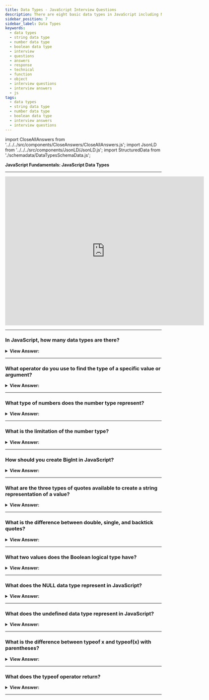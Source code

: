 ```yaml
---
title: Data Types - JavaScript Interview Questions
description: There are eight basic data types in JavaScript including Number, String, Boolean, BigInt, Null, Undefined, Object, and Symbol. JS Frontend Interview Questions
sidebar_position: 7
sidebar_label: Data Types
keywords:
  - data types
  - string data type
  - number data type
  - boolean data type
  - interview
  - questions
  - answers
  - response
  - technical
  - function
  - object
  - interview questions
  - interview answers
  - js
tags:
  - data types
  - string data type
  - number data type
  - boolean data type
  - interview answers
  - interview questions
---
```


import CloseAllAnswers from '../../../src/components/CloseAnswers/CloseAllAnswers.js';
import JsonLD from '../../../src/components/JsonLD/JsonLD.js';
import StructuredData from './schemadata/DataTypesSchemaData.js';

<JsonLD data={StructuredData} />

<head>
  <title>Data Types | JavaScript Frontend Phone Interview Questions</title>
</head>

**JavaScript Fundamentals: JavaScript Data Types**

---

<div class='videoWrapper'>
<iframe
    width="640"
    height="480"
    src="https://www.youtube.com/embed/KOx_wRyv9pw"
    frameborder="0"
    allow="autoplay; encrypted-media"
    allowfullscreen
>
</iframe>
</div>

---

<CloseAllAnswers />

### In JavaScript, how many data types are there?

<details>
  <summary><strong>View Answer:</strong></summary>
  <div>
  <div><strong>Interview Response:</strong> Number, String, Boolean, BigInt, Null, Undefined, Object, and Symbol are JavaScript's eight fundamental data types. Except for the Object data type, all are basic data types. We call all other classes "primitive" since their values can only contain one item (a string or a number). On the other hand, we use objects to store data sets and more sophisticated things.</div>
  </div>
</details>

---

### What operator do you use to find the type of a specific value or argument?

<details>
  <summary><strong>View Answer:</strong></summary>
  <div>
  <div><strong>Interview Response:</strong> The typeof operator.</div><br />
  <div><strong>Technical Response:</strong> The typeof operator returns the type of the value or argument.<br /><br />
  JavaScript supports two forms of syntax:<br /><br />
    <ol>
      <li>As an operator: typeof x.</li>
      <li>As a function: typeof(x).</li>
      </ol>
  </div>
  </div>
</details>

---

### What type of numbers does the number type represent?

<details>
  <summary><strong>View Answer:</strong></summary>
  <div>
  <div><strong>Interview Response:</strong> The number type represents both integers and floating-point numbers.</div>
  </div>
</details>

---

### What is the limitation of the number type?

<details>
  <summary><strong>View Answer:</strong></summary>
  <div>
  <div><strong>Interview Response:</strong> A number cannot represent integers larger than (2<sup>53</sup>-1) or less than -(2<sup>53</sup>-1) for negatives.</div><br />
  <div><strong>Technical Response:</strong> The “number” type cannot represent integer values greater than (2<sup>53</sup>-1) (that’s 9007199254740991) or less than -(2<sup>53</sup>-1) for negatives. It is a technical limitation caused by their internal representation, and anything beyond these values is considered a BigInt.
  </div>
  </div>
</details>

---

### How should you create BigInt in JavaScript?

<details>
  <summary><strong>View Answer:</strong></summary>
  <div>
  <div><strong>Interview Response:</strong> A BigInt value is created by appending n to the end of an integer or using the BigInt object constructor.</div>
  </div>
</details>

---

### What are the three types of quotes available to create a string representation of a value?

<details>
  <summary><strong>View Answer:</strong></summary>
  <div>
  <div><strong>Interview Response:</strong> Double, single, and backticks.</div><br />
  <div><strong>Technical Response:</strong> In JavaScript, there are three types of quotes used to represent a string double, single, and backtick quotes.<br /><br />
  Example:<br /><br />
    <ol>
      <li>Double quotes: "Hello".</li>
      <li>Single quotes: 'Hello'.</li>
      <li>Back-ticks: `Hello`.</li>
      </ol>
  </div>
  </div>
</details>

---

### What is the difference between double, single, and backtick quotes?

<details>
  <summary><strong>View Answer:</strong></summary>
  <div>
  <div><strong>Interview Response:</strong> Backticks allow us to embed variables and expressions into a string by wrapping them in $&#x7B;…&#125;. There is no notable difference between single and double quotes.</div><br />
  <div><strong>Technical Response:</strong> Simple quotations are double and single quotes, and in JavaScript, there is almost no distinction between them. Backticks are quotations with "enhanced functionality." They allow us to embed variables and expressions inside a string, for example, by surrounding them with $&#x7B;…&#125;.
  </div><br />
  <div><strong className="codeExample">Code Example:</strong><br /><br />

  <div></div>

```js
let name = 'John';

// embed a variable

alert(`Hello, ${name}!`); // Hello, John!
// embed an expression

alert(`the result is ${1 + 2}`); // the result is 3
```

:::note

Please note that we can only implement this with backticks in JavaScript. Other quotes (single and double) do not have this embedding functionality! We should make every effort to understand backticks and template literals.

:::

  </div>
  </div>
</details>

---

### What two values does the Boolean logical type have?

<details>
  <summary><strong>View Answer:</strong></summary>
  <div>
  <div><strong>Interview Response:</strong> true and false</div><br />
  <div><strong>Technical Response:</strong> We often use this type of logical data type to store yes/no values: true means “yes, correct”, and false means “no, incorrect”. Boolean Logical data types often get used for comparisons or, more specifically, for greater or less than values in JavaScript.
  </div><br />
  <div><strong className="codeExample">Code Example:</strong><br /><br />

  <div></div>

```js
let nameFieldChecked = true; // yes, name field is checked
let ageFieldChecked = false; // no, age field is not checked

// Greater or Less Than:
let isGreater = 4 > 1;

alert(isGreater); // true (the comparison result is "yes")
```

  </div>
  </div>
</details>

---

### What does the NULL data type represent in JavaScript?

<details>
  <summary><strong>View Answer:</strong></summary>
  <div>
  <div><strong>Interview Response:</strong> nothingness or empty, but not equal undefined</div><br />
  <div><strong>Technical Response:</strong> It is a unique value that represents “nothing”, “empty” or “value unknown”. It is not a representation of a value that has not to be defined, non-existing, or a null pointer like other programming languages.
  </div>
  </div>
</details>

---

### What does the undefined data type represent in JavaScript?

<details>
  <summary><strong>View Answer:</strong></summary>
  <div>
  <div><strong>Interview Response:</strong> Undefined means a value is not defined or assigned to a variable.</div><br />
  <div><strong>Technical Response:</strong> In JavaScript, undefined means a value is not defined or assigned. If a variable is declared but not assigned, its value is undefined.
  </div><br />
  <div><strong className="codeExample">Code Example:</strong><br /><br />

  <div></div>

```js
let age;

alert(age); // shows "undefined"

// Technically, it is possible to explicitly assign undefined to a variable, but it is not recommended.

let age = 100;

// change the value to undefined

age = undefined;

alert(age); // "undefined"
```

  </div>
  </div>
</details>

---

### What is the difference between typeof x and typeof(x) with parentheses?

<details>
  <summary><strong>View Answer:</strong></summary>
  <div>
  <div><strong>Interview Response:</strong> typeof x acts as an operator, and typeof(x) is a function, but they work with parentheses or without them. The result is the same.</div>
  </div>
</details>

---

### What does the typeof operator return?

<details>
  <summary><strong>View Answer:</strong></summary>
  <div>
  <div><strong>Interview Response:</strong> The typeof operator returns a string with the name of the type, like "number" if it is a number or “function” if it’s a function.</div>
  </div>
</details>

---

